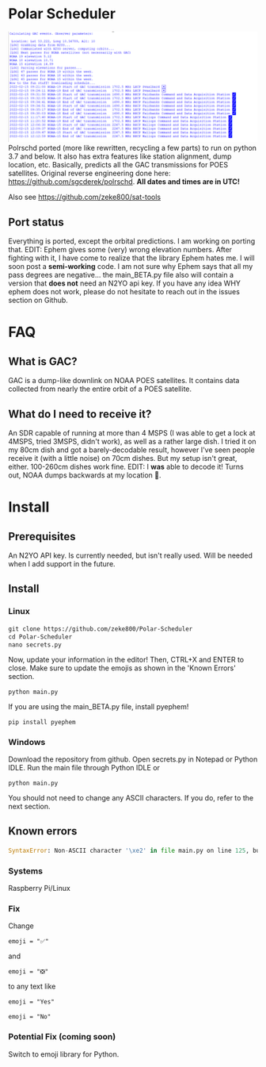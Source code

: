 # Polar Scheduler
![thumbnail](https://github.com/zeke800/Polar-Scheduler/blob/main/promo.png?raw=true)
Polrschd ported (more like rewritten, recycling a few parts) to run on python 3.7 and below. It also has extra features like station alignment, dump location, etc. Basically, predicts all the GAC transmissions for POES satellites. Original reverse engineering done here: https://github.com/sgcderek/polrschd. **All dates and times are in UTC!**

Also see https://github.com/zeke800/sat-tools

## Port status
Everything is ported, except the orbital predictions. I am working on porting that. EDIT: Ephem gives some (very) wrong elevation numbers. After fighting with it, I have come to realize that the library Ephem hates me. I will soon post a **semi-working** code. I am not sure why Ephem says that all my pass degrees are negative... the main_BETA.py file also will contain a version that **does not** need an N2YO api key. If you have any idea WHY ephem does not work, please do not hesitate to reach out in the issues section on Github. 

# FAQ

## What is GAC?

GAC is a dump-like downlink on NOAA POES satellites. It contains data collected from nearly the entire orbit of a POES satellite.

## What do I need to receive it?

An SDR capable of running at more than 4 MSPS (I was able to get a lock at 4MSPS, tried 3MSPS, didn't work), as well as a rather large dish. I tried it on my 80cm dish and got a barely-decodable result, however I've seen people receive it (with a little noise) on 70cm dishes. But my setup isn't great, either. 100-260cm dishes work fine. EDIT: I **was** able to decode it! Turns out, NOAA dumps backwards at my location 🤔. 

# Install
## Prerequisites
An N2YO API key. Is currently needed, but isn't really used. Will be needed when I add support in the future.
## Install
### Linux
``` shell
git clone https://github.com/zeke800/Polar-Scheduler
cd Polar-Scheduler
nano secrets.py
```
Now, update your information in the editor! Then, CTRL+X and ENTER to close. Make sure to update the emojis as shown in the 'Known Errors' section. 
``` shell
python main.py
```
If you are using the main_BETA.py file, install pyephem!
``` shell
pip install pyephem
```
### Windows
Download the repository from github. Open secrets.py in Notepad or Python IDLE. Run the main file through Python IDLE or 
``` shell
python main.py
```
You should not need to change any ASCII characters. If you do, refer to the next section. 
## Known errors
``` python
SyntaxError: Non-ASCII character '\xe2' in file main.py on line 125, but no encoding declared; see http://python.org/dev/peps/pep-0263/ for details
```
### Systems
Raspberry Pi/Linux

### Fix
Change 
``` shell
emoji = "✅"
```
and 
``` shell
emoji = "❎"
```
to any text like 
``` shell
emoji = "Yes"
```
``` shell
emoji = "No"
```
### Potential Fix (coming soon)
Switch to emoji library for Python.
